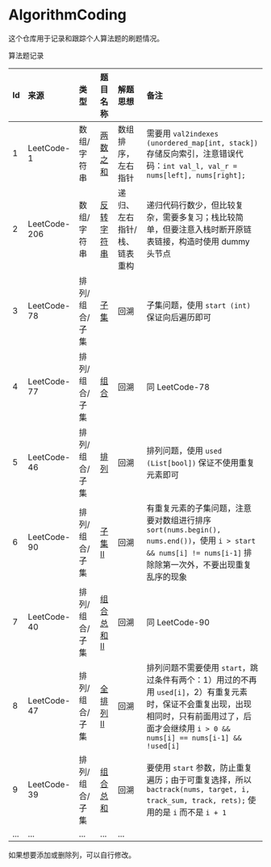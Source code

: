 # AlgorithmCoding
这个仓库用于记录和跟踪个人算法题的刷题情况。

算法题记录

|   Id   |   来源   |    类型    | 题目名称 | 解题思想 | 备注 |
| :------ | :------ | :-------- | :------ | :------ | :-- |
|    1    | LeetCode-1 | 数组/字符串 | [两数之和](./leetcode/1.cpp) | 数组排序，左右指针 | 需要用 `val2indexes (unordered_map[int, stack])` 存储反向索引，注意错误代码：`int val_l, val_r = nums[left], nums[right];` |
|    2    | LeetCode-206 | 数组/字符串 | [反转字符串](./leetcode/206.cpp) | 递归、左右指针/栈、链表重构 | 递归代码行数少，但比较复杂，需要多复习；栈比较简单，但要注意入栈时断开原链表链接，构造时使用 dummy 头节点 |
|    3    | LeetCode-78 | 排列/组合/子集 | [子集](./leetcode/78.cpp) | 回溯 | 子集问题，使用 `start (int)` 保证向后遍历即可 |
|    4    | LeetCode-77 | 排列/组合/子集 | [组合](./leetcode/77.cpp) | 回溯 | 同 LeetCode-78 |
|    5    | LeetCode-46 | 排列/组合/子集 | [排列](./leetcode/46.cpp) | 回溯 | 排列问题，使用 `used (List[bool])` 保证不使用重复元素即可 |
|    6    | LeetCode-90 | 排列/组合/子集 | [子集 II](./leetcode/90.cpp) | 回溯 | 有重复元素的子集问题，注意要对数组进行排序`sort(nums.begin(), nums.end())`，使用 `i > start && nums[i] != nums[i-1]` 排除除第一次外，不要出现重复乱序的现象 |
|    7    | LeetCode-40 | 排列/组合/子集 | [组合总和 II](./leetcode/40.cpp) | 回溯 | 同 LeetCode-90 |
|    8    | LeetCode-47 | 排列/组合/子集 | [全排列 II](./leetcode/47.cpp) | 回溯 | 排列问题不需要使用 `start`，跳过条件有两个：1）用过的不再用 `used[i]`，2）有重复元素时，保证不会重复出现，出现相同时，只有前面用过了，后面才会继续用 `i > 0 && nums[i] == nums[i-1] && !used[i]` |
|    9    | LeetCode-39 | 排列/组合/子集 | [组合总和](./leetcode/39.cpp) | 回溯 | 要使用 `start` 参数，防止重复遍历；由于可重复选择，所以 `bactrack(nums, target, i, track_sum, track, rets);` 使用的是 `i` 而不是 `i + 1` |
|  ...   |      ...      |    ...   |    ...   |  ... |

如果想要添加或删除列，可以自行修改。
